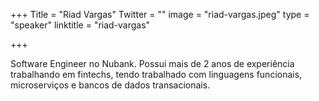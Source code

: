 +++
Title = "Riad Vargas"
Twitter = ""
image = "riad-vargas.jpeg"
type = "speaker"
linktitle = "riad-vargas"

+++

Software Engineer no Nubank. Possui mais de 2 anos de experiência trabalhando em fintechs, tendo trabalhado com linguagens funcionais, microserviços e bancos de dados transacionais.
